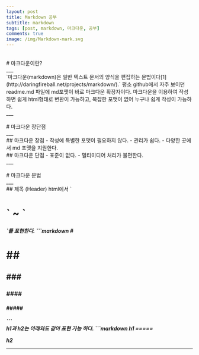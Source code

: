 ```yaml
---
layout: post
title: Markdown 공부
subtitle: markdown
tags: [post, markdown, 마크다운, 공부]
comments: true
image: /img/Markdown-mark.svg
---
```

<br>
# 마크다운이란?
<br>
___
<br>
`마크다운(markdown)은 일반 텍스트 문서의 양식을 편집하는 문법이다[1](http://daringfireball.net/projects/markdown/).`  
평소 github에서 자주 보이던 readme.md 파일에 md포맷이 바로 마크다운 확장자이다.  
마크다운을 이용하여 작성하면 쉽게 html형태로 변환이 가능하고, 복잡한 포맷이 없어 누구나 쉽게 작성이 가능하다.
<br>
___
<br>
<br>
# 마크다운 장단점
<br>
___
<br>
## 마크다운 장점
- 작성에 특별한 포맷이 필요하지 않다.
- 관리가 쉽다.
- 다양한 곳에서 md 포맷을 지원한다.
<br>
## 마크다운 단점
- 표준이 없다.
- 멀티미디어 처리가 불편한다.
<br>
___
<br>
<br>
# 마크다운 문법
<br>
___
<br>
## 제목 (Header)
html에서 `<h1>` ~ `<h5>`를 표현한다.
```markdown
# <h1>
## <h2>
### <h3>
#### <h4>
##### <h5>
```
<br>
h1과 h2는 아래와도 같이 표현 가능 하다.
```markdown
h1
=====

h2

-----
```
